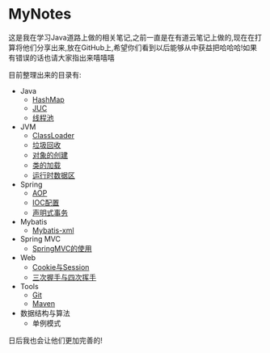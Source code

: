 # MyNotes
这是我在学习Java道路上做的相关笔记,之前一直是在有道云笔记上做的,现在在打算将他们分享出来,放在GitHub上,希望你们看到以后能够从中获益把哈哈哈!如果有错误的话也请大家指出来嘻嘻嘻

目前整理出来的目录有:

- Java
  - [HashMap](https://github.com/Ameng-cs/MyNotes/blob/master/Java/HashMap.md)
  - [JUC](https://github.com/Ameng-cs/MyNotes/blob/master/Java/JUC.md)
  - [线程池](https://github.com/Ameng-cs/MyNotes/blob/master/Java/%E7%BA%BF%E7%A8%8B%E6%B1%A0.md)
- JVM
  - [ClassLoader](https://github.com/Ameng-cs/MyNotes/blob/master/JVM/ClassLoader.md)
  - [垃圾回收](https://github.com/Ameng-cs/MyNotes/blob/master/JVM/%E5%9E%83%E5%9C%BE%E5%9B%9E%E6%94%B6.md)
  - [对象的创建](https://github.com/Ameng-cs/MyNotes/blob/master/JVM/%E5%AF%B9%E8%B1%A1%E7%9A%84%E5%88%9B%E5%BB%BA.md)
  - [类的加载](https://github.com/Ameng-cs/MyNotes/blob/master/JVM/%E7%B1%BB%E7%9A%84%E5%8A%A0%E8%BD%BD.md)
  - [运行时数据区](https://github.com/Ameng-cs/MyNotes/blob/master/JVM/%E8%BF%90%E8%A1%8C%E6%97%B6%E6%95%B0%E6%8D%AE%E5%8C%BA.md)
- Spring
  - [AOP](https://github.com/Ameng-cs/MyNotes/blob/master/Spring/AOP.md)
  - [IOC配置](https://github.com/Ameng-cs/MyNotes/blob/master/Spring/IOC%E9%85%8D%E7%BD%AEbean.md)
  - [声明式事务](https://github.com/Ameng-cs/MyNotes/blob/master/Spring/%E5%A3%B0%E6%98%8E%E5%BC%8F%E4%BA%8B%E5%8A%A1.md)
- Mybatis
  - [Mybatis-xml](https://github.com/Ameng-cs/MyNotes/blob/master/Mybatis/Mybatis.md)
- Spring MVC
  - [SpringMVC的使用](https://github.com/Ameng-cs/MyNotes/blob/master/Spring%20MVC/SpringMVC.md)
- Web
  - [Cookie与Session](https://github.com/Ameng-cs/MyNotes/blob/master/Web/Cookie%E4%B8%8ESession.md)
  - [三次握手与四次挥手](https://github.com/Ameng-cs/MyNotes/blob/master/Web/%E4%B8%89%E6%AC%A1%E6%8F%A1%E6%89%8B%E4%B8%8E%E5%9B%9B%E6%AC%A1%E6%8C%A5%E6%89%8B.md)
- Tools
  - [Git](https://github.com/Ameng-cs/MyNotes/blob/master/Tools/Git.md)
  - [Maven](https://github.com/Ameng-cs/MyNotes/blob/master/Tools/Maven.md)
- 数据结构与算法
  - 单例模式

日后我也会让他们更加完善的!